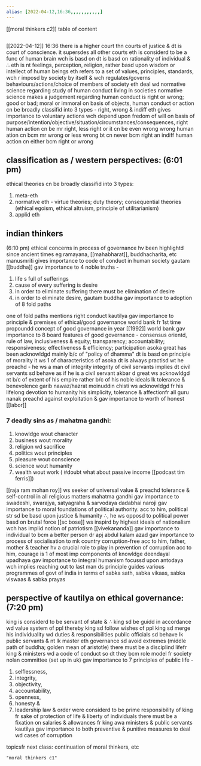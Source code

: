 ```yaml
---
alias: [2022-04-12,16:36,,,,,,,,,,,]
---
```

[[moral thinkers c2]]
table of content
```toc
```

[[2022-04-12]] 16:36
there is a higher court thn courts of justice & dt is court of conscience. it supersdes all other courts 
eth is considerd to be a func of human brain wch is basd on dt is basd on rationality of individual  & ∴ eth is nt feelings, perception, religion, rather basd upon wisdom or intellect of human beings 
eth refers to a set of values, principles, standards, wch r imposd by society by itself & wch regulates/governs behaviours/actions/choice of members of society
eth deal wd normative science regarding study of human conduct living in societies 
normative science makes a judgement regarding human conduct is right or wrong; good or bad; moral or immoral
on basis of objects, human conduct or action cn be broadly classifid into 3 types -
	right, wrong & indiff
eth gives importance to voluntary actions wch depend upon fredom of will
on basis of purpose/intention/objective/situation/circumstances/consequences, right human action cn be mr right, less right or it cn be even wrong
wrong human ation cn bcm mr wrong or less wrong bt cn never bcm right 
an indiff human action cn either bcm right or wrong

## classification as / western perspectives: (6:01 pm)

ethical theories cn be broadly classifid into 3 types:
1. meta-eth
2. normative eth - virtue theories; duty theory; consequential theories (ethical egoism, ethical altruism, principle of utilitarianism)
3. applid eth

## indian thinkers
(6:10 pm)
ethical concerns in process of governance hv been highlightd since ancient times eg ramayana, [[mahabharat]], buddhacharita, etc 
manusmriti gives importance to code of conduct in human society 
gautam [[buddha]] gav importance to 4 noble truths -
1. life s full of sufferings
2. cause of every suffering is desire
3. in order to eliminate suffering there must be elimination of desire
4. in order to eliminate desire, gautam buddha gav importance to adoption of 8 fold paths

one of fold paths mentions right conduct
kautilya gav importance to principle & premises of ethical/good governance
world bank fr 1st time propoundd concept of good governance in year [[1992]]
world bank gav importance to 8 board features of good governance -
consensus orientd,
rule of law,
inclusiveness & equity;
transparency;
accountability;
responsiveness;
effectiveness & efficiency;
participation
asoka great has been acknowldgd mainly b/c of "policy of dhamma" dt is basd on principle of morality 
it ws 1 of characteristics of asoka dt is always practisd wt he preachd - he ws a man of integrity 
integrity of civil servants implies dt civil servants sd behave as if he is a civil servant 
akbar d great ws acknowldgd nt b/c of extent of his empire rather b/c of his noble ideals lk tolerance & benevolence 
garib nawaz/hazrat moinuddin chisti ws acknowldgd fr his lifelong devotion to humanity 
his simplicity, tolerance & affectionfr all
guru nanak preachd against exploitation & gav importance to worth of honest [[labor]] 
### 7 deadly sins as / mahatma gandhi:
1. knowldge wout character
2. business wout morality 
3. religion wd sacrifice 
4. politics wout principles
5. pleasure wout conscience 
6. science wout humanity 
7. wealth wout work ( #doubt what about passive income [[podcast tim ferris]])

[[raja ram mohan roy]] ws seeker of universal value & preachd tolerance & self-control in all religious matters 
mahatma gandhi gav importance to swadeshi, swarajya, satyagraha & sarvodaya
dadabhai naroji gav importance to moral foundations of political authority.
acc to him, political str sd be basd upon justice & humanity 
∴, he ws opposd to political power basd on brutal force 
[[sc bose]] ws inspird by highest ideals of nationalism wch has implid notion of patriotism 
[[vivekananda]] gav importance to individual to bcm a better person 
dr apj abdul kalam azad gav importance to process of socialisation to mk country corruption-free
acc to him, father, mother & teacher hv a crucial role to play in prevention of corruption 
acc to him, courage is 1 of most imp components of knowldge
deendayal upadhaya gav importance to integral humanism focussd upon antodaya wch implies reaching out to last man 
ds principle guides various programmes of govt of india in terms of sabka sath, sabka vikaas, sabka viswaas & sabka prayas

## perspective of kautilya on ethical governance: (7:20 pm)

king is considerd to be servant of state & ∴ king sd be guidd in accordance wd value system of ppl thereby king sd follow wishes of ppl
king sd merge his individuality wd duties & responsibilities
public officials sd behave lk public servants & nt lk master 
eth governance sd avoid extremes (middle path of buddha; golden mean of aristotle)
there must be a disciplind lifefr king & ministers wd a code of conduct so dt they bcm role model fr society 
nolan committee (set up in uk) gav importance to 7 principles of public life -
1. selflessness,
2. integrity,
3. objectivity,
4. accountability,
5. openness,
6. honesty &
7. leadership 
law & order were considerd to be prime responsibility of king fr sake of protection of life & liberty of individuals
there must be a fixation on salaries & allowances fr king awa ministers & public servants 
kautilya gav importance to both preventive & punitive measures to deal wd cases of corruption 

topicsfr next class: continuation of moral thinkers, etc 
```query
"moral thinkers c1"
```